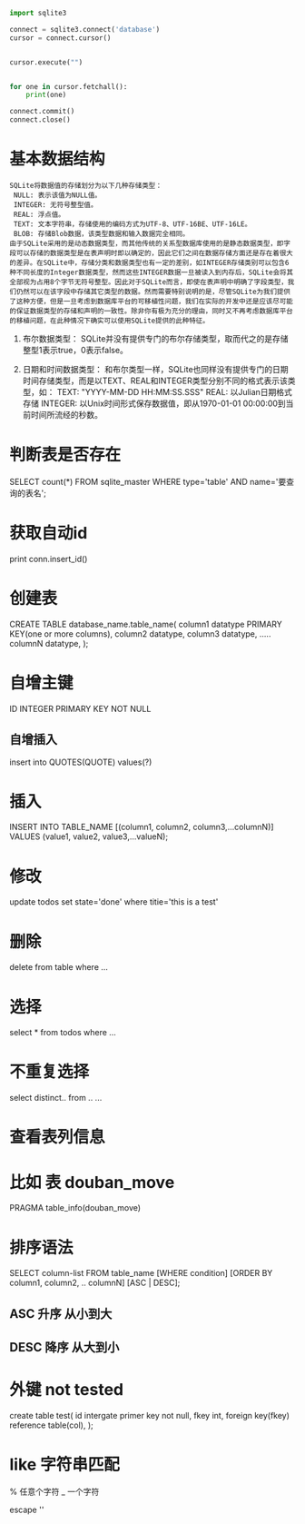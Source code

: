 ```python
import sqlite3

connect = sqlite3.connect('database')
cursor = connect.cursor()


cursor.execute("")


for one in cursor.fetchall():
    print(one)

connect.commit()
connect.close()
```


# 基本数据结构
    SQLite将数据值的存储划分为以下几种存储类型：
     NULL: 表示该值为NULL值。
     INTEGER: 无符号整型值。
     REAL: 浮点值。
     TEXT: 文本字符串，存储使用的编码方式为UTF-8、UTF-16BE、UTF-16LE。
     BLOB: 存储Blob数据，该类型数据和输入数据完全相同。
    由于SQLite采用的是动态数据类型，而其他传统的关系型数据库使用的是静态数据类型，即字段可以存储的数据类型是在表声明时即以确定的，因此它们之间在数据存储方面还是存在着很大的差异。在SQLite中，存储分类和数据类型也有一定的差别，如INTEGER存储类别可以包含6种不同长度的Integer数据类型，然而这些INTEGER数据一旦被读入到内存后，SQLite会将其全部视为占用8个字节无符号整型。因此对于SQLite而言，即使在表声明中明确了字段类型，我们仍然可以在该字段中存储其它类型的数据。然而需要特别说明的是，尽管SQLite为我们提供了这种方便，但是一旦考虑到数据库平台的可移植性问题，我们在实际的开发中还是应该尽可能的保证数据类型的存储和声明的一致性。除非你有极为充分的理由，同时又不再考虑数据库平台的移植问题，在此种情况下确实可以使用SQLite提供的此种特征。
   1. 布尔数据类型：
    SQLite并没有提供专门的布尔存储类型，取而代之的是存储整型1表示true，0表示false。

   2. 日期和时间数据类型：
    和布尔类型一样，SQLite也同样没有提供专门的日期时间存储类型，而是以TEXT、REAL和INTEGER类型分别不同的格式表示该类型，如：
    TEXT: "YYYY-MM-DD HH:MM:SS.SSS"
    REAL: 以Julian日期格式存储
    INTEGER: 以Unix时间形式保存数据值，即从1970-01-01 00:00:00到当前时间所流经的秒数。

# 判断表是否存在
SELECT count(*) FROM sqlite_master WHERE type='table' AND name='要查询的表名';


# 获取自动id
print conn.insert_id()

# 创建表
CREATE TABLE database_name.table_name(
   column1 datatype  PRIMARY KEY(one or more columns),
   column2 datatype,
   column3 datatype,
   .....
   columnN datatype,
);

# 自增主键
ID INTEGER PRIMARY KEY NOT NULL

## 自增插入
insert into QUOTES(QUOTE) values(?)


# 插入
INSERT INTO TABLE_NAME [(column1, column2, column3,...columnN)]
VALUES (value1, value2, value3,...valueN);

# 修改
update todos set state='done' where titie='this is a test'

# 删除
delete from table where ...

# 选择
select * from todos where ...

# 不重复选择
select distinct.. from .. ...

# 查看表列信息
# 比如 表 douban_move
PRAGMA table_info(douban_move)

# 排序语法
SELECT column-list
FROM table_name
[WHERE condition]
[ORDER BY column1, column2, .. columnN] [ASC | DESC];
## ASC 升序 从小到大
## DESC 降序 从大到小


# 外键 not tested
create table test(
    id intergate primer key not null,
    fkey int,
    foreign key(fkey) reference table(col),
);

# like 字符串匹配
% 任意个字符
_ 一个字符

escape '\'